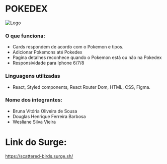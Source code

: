 # POKEDEX

![Logo](https://user-images.githubusercontent.com/103120880/180627255-13f3e484-65cb-4af0-9a95-4902c96c72cd.svg)

### O que funciona:

- Cards respondem de acordo com o Pokemon e tipos.
- Adicionar Pokemons até Pokedex 
- Pagina detalhes reconhece quando o Pokemon está ou não na Pokedex
- Responsividade para Iphone 6/7/8

### Linguagens utilizadas

- React, Styled components, React Router Dom, HTML, CSS, Figma.

### Nome dos integrantes: 
- Bruna Vitória Oliveira de Sousa
- Douglas Henrique Ferreira Barbosa
- Wesliane Silva Vieira

# Link do Surge: 

https://scattered-birds.surge.sh/
